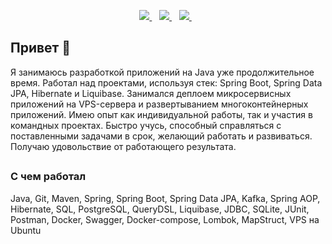 <p align='center'>
  <a href="https://www.linkedin.com/in/евгений-гулак-95987458/">
    <img src="https://img.shields.io/badge/linkedin-%230077B5.svg?&style=for-the-badge&logo=linkedin&logoColor=white" />
  </a>&nbsp;&nbsp;
  <a href="https://t.me/JenyaGulak">
    <img src="https://img.shields.io/badge/Telegram-2CA5E0?style=for-the-badge&logo=telegram&logoColor=white" />
  </a>&nbsp;&nbsp;
  <a href="https://leetcode.com/gulllak/">
    <img src="https://img.shields.io/badge/-LeetCode-FFA116?style=for-the-badge&logo=LeetCode&logoColor=black" />
  </a>&nbsp;&nbsp;
</p>

<h2 align="left">Привет 👋 </h2>

Я занимаюсь разработкой приложений на Java уже продолжительное время. Работал над проектами, используя стек: Spring Boot, Spring Data JPA, Hibernate и Liquibase. Занимался деплоем микросервисных приложений на VPS-сервера и развертыванием многоконтейнерных приложений.
Имею опыт как индивидуальной работы, так и участия в командных проектах. Быстро учусь, способный справляться с поставленными задачами в срок, желающий работать и развиваться. Получаю удовольствие от работающего результата.
##
### С чем работал
Java, Git, Maven, Spring, Spring Boot, Spring Data JPA, Kafka, Spring AOP, Hibernate, SQL, PostgreSQL, QueryDSL, Liquibase, JDBC, SQLite, JUnit, Postman, Docker, Swagger, Docker-compose, Lombok, MapStruct, VPS на Ubuntu
##

<!--
**gulllak/gulllak** is a ✨ _special_ ✨ repository because its `README.md` (this file) appears on your GitHub profile.

Here are some ideas to get you started:

- 🔭 I’m currently working on ...
- 🌱 I’m currently learning ...
- 👯 I’m looking to collaborate on ...
- 🤔 I’m looking for help with ...
- 💬 Ask me about ...
- 📫 How to reach me: ...
- 😄 Pronouns: ...
- ⚡ Fun fact: ...
-->
